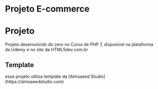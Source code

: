 # Projeto E-commerce

<h1>Projeto</h1>
Projeto desenvolvido do zero no Curso de PHP 7, disponível na plataforma da Udemy e no site da HTML5dev.com.br

<h2>Template</h2>
esse projeto utiliza template da [Almsaeed Studio](https://almsaeedstudio.com)